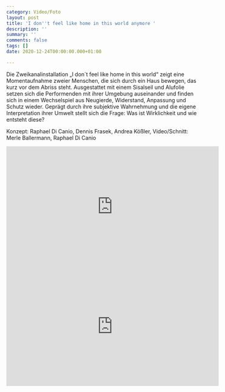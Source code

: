 ```yaml
---
category: Video/Foto
layout: post
title: 'I don''t feel like home in this world anymore '
description: ''
summary: ''
comments: false
tags: []
date: 2020-12-24T00:00:00.000+01:00

---
```

Die Zweikanalinstallation „I don´t feel like home in this world“ zeigt eine Momentaufnahme zweier Menschen, die sich durch ein Haus bewegen, das kurz vor dem Abriss steht. Ausgestattet mit einem Sisalseil und Alufolie setzen sich die Performenden mit ihrer Umgebung auseinander und finden sich in einem Wechselspiel aus Neugierde, Widerstand, Anpassung und Schutz wieder. Geprägt durch ihre subjektive Wahrnehmung und die eigene Interpretation ihrer Umwelt stellt sich die Frage: Was ist Wirklichkeit und wie entsteht diese?

Konzept: Raphael Di Canio, Dennis Frasek, Andrea Kößler, 
Video/Schnitt: Merle Ballermann, Raphael Di Canio

<iframe width="560" height="315" src="https://www.youtube.com/embed/ssES6CFq3t0" title="YouTube video player" frameborder="0" allow="accelerometer; autoplay; clipboard-write; encrypted-media; gyroscope; picture-in-picture" allowfullscreen></iframe>

<iframe width="560" height="315" src="https://www.youtube.com/embed/8nMChmrj370" title="YouTube video player" frameborder="0" allow="accelerometer; autoplay; clipboard-write; encrypted-media; gyroscope; picture-in-picture" allowfullscreen></iframe>